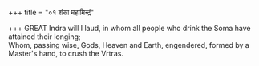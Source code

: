 +++
title = "०१ शंसा महामिन्द्रं"

+++
GREAT Indra will I laud, in whom all people who drink the Soma have attained their longing;  
     Whom, passing wise, Gods, Heaven and Earth, engendered, formed by a Master's hand, to crush the Vrtras.